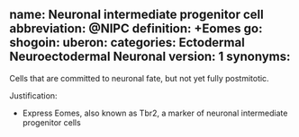 name: Neuronal intermediate progenitor cell
abbreviation: @NIPC
definition: +Eomes
go:
shogoin: 
uberon: 
categories: Ectodermal Neuroectodermal Neuronal
version: 1
synonyms:
---

Cells that are committed to neuronal fate, but not yet fully postmitotic.

Justification:

* Express Eomes, also known as Tbr2, a marker of neuronal intermediate progenitor cells
